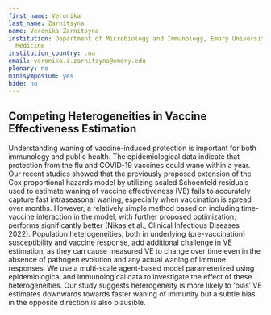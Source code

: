 ```yaml
---
first_name: Veronika
last_name: Zarnitsyna
name: Veronika Zarnitsyna
institution: Department of Microbiology and Immunology, Emory University School of
  Medicine
institution_country: .na
email: veronika.i.zarnitsyna@emory.edu
plenary: no
minisymposium: yes
hide: no
---
```


## Competing Heterogeneities in Vaccine Effectiveness Estimation

Understanding waning of vaccine-induced protection is important for both immunology and public health. The epidemiological data indicate that protection from the flu and COVID-19 vaccines could wane within a year. Our recent studies showed that the previously proposed extension of the Cox proportional hazards model by utilizing scaled Schoenfeld residuals used to estimate waning of vaccine effectiveness (VE) fails to accurately capture fast intraseasonal waning, especially when vaccination is spread over months. However, a relatively simple method based on including time-vaccine interaction in the model, with further proposed optimization, performs significantly better (Nikas et al., Clinical Infectious Diseases 2022). Population heterogeneities, both in underlying (pre-vaccination) susceptibility and vaccine response, add additional challenge in VE estimation, as they can cause measured VE to change over time even in the absence of pathogen evolution and any actual waning of immune responses. We use a multi-scale agent-based model parameterized using epidemiological and immunological data to investigate the effect of these heterogeneities. Our study suggests heterogeneity is more likely to ‘bias’ VE estimates downwards towards faster waning of immunity but a subtle bias in the opposite direction is also plausible.


